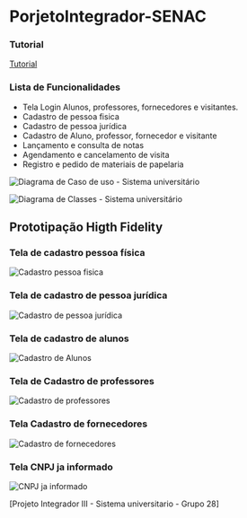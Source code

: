 # PorjetoIntegrador-SENAC
### Tutorial 
[Tutorial ](./tutorial.md)
### Lista de Funcionalidades

- Tela Login Alunos, professores, fornecedores e visitantes.
- Cadastro de pessoa fisica
- Cadastro de pessoa jurídica
- Cadastro de Aluno, professor, fornecedor e visitante
- Lançamento e consulta de notas
- Agendamento e cancelamento de visita
- Registro e pedido de materiais de papelaria

![Diagrama de Caso de uso - Sistema universitário](https://user-images.githubusercontent.com/99230983/225476029-5dcf0992-76ed-495e-bde8-051c15c731e1.jpeg)

![Diagrama de Classes - Sistema universitário](https://user-images.githubusercontent.com/105927351/284775270-2c1ae1a3-5869-4b13-9af6-22e64ce36d19.jpeg)




## Prototipação Higth Fidelity
### Tela de cadastro pessoa física
![Cadastro pessoa fisica](https://user-images.githubusercontent.com/110983337/226496151-866540e4-4610-4790-986a-8ac9cfb8ffc9.png)

### Tela de cadastro de pessoa jurídica
![Cadastro de pessoa jurídica](https://user-images.githubusercontent.com/101409419/225489726-14e4e043-f5d5-40ac-b85d-5e02c4fed120.png)

### Tela de cadastro de alunos
![Cadastro de Alunos](https://user-images.githubusercontent.com/101409419/225489966-c22c26a1-2d56-4713-bca0-5cdf4161daff.png)

### Tela de Cadastro de professores
![Cadastro de professores](https://user-images.githubusercontent.com/113261440/225491960-b96e93d9-fffb-4f82-b223-4a2896f0b3f8.png)

### Tela Cadastro de fornecedores
![Cadastro de fornecedores](https://user-images.githubusercontent.com/99230983/225492891-5f56339f-c44b-4285-a360-9f98a8610636.png)

### Tela CNPJ ja informado
![CNPJ ja informado](https://user-images.githubusercontent.com/113261440/225491960-b96e93d9-fffb-4f82-b223-4a2896f0b3f8.png)


[Projeto Integrador III - Sistema universitario - Grupo 28]
